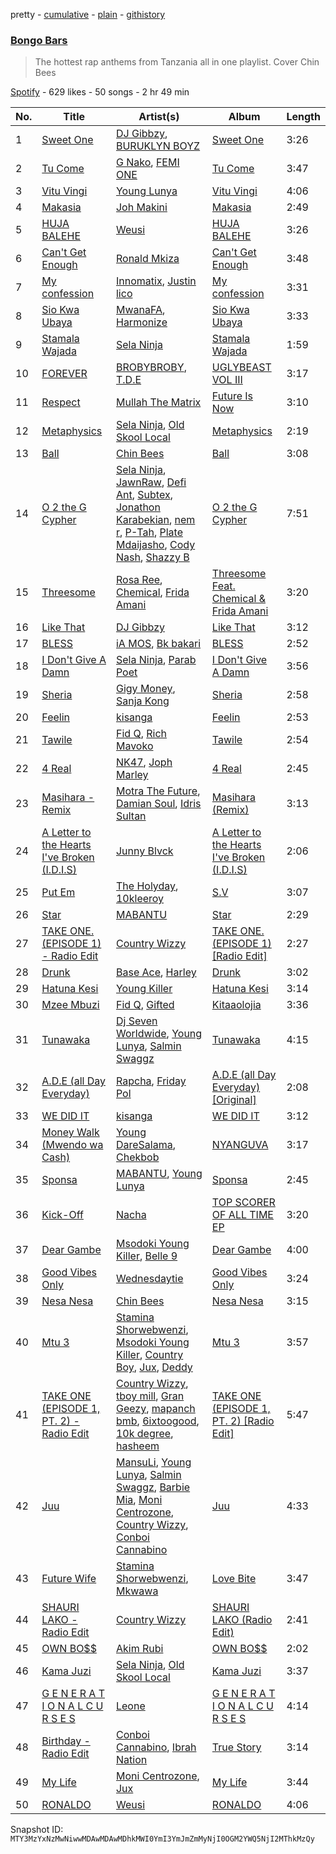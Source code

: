pretty - [cumulative](/playlists/cumulative/37i9dQZF1DX37qJrE9pjpT.md) - [plain](/playlists/plain/37i9dQZF1DX37qJrE9pjpT) - [githistory](https://github.githistory.xyz/mackorone/spotify-playlist-archive/blob/main/playlists/plain/37i9dQZF1DX37qJrE9pjpT)

### [Bongo Bars](https://open.spotify.com/playlist/37i9dQZF1DX37qJrE9pjpT)

> The hottest rap anthems from Tanzania all in one playlist\. Cover Chin Bees

[Spotify](https://open.spotify.com/user/spotify) - 629 likes - 50 songs - 2 hr 49 min

| No. | Title | Artist(s) | Album | Length |
|---|---|---|---|---|
| 1 | [Sweet One](https://open.spotify.com/track/4ykeDeK1VqRPrwhmhlSC4R) | [DJ Gibbzy](https://open.spotify.com/artist/4z7q6esJcWzVOjVZvP9ZtB), [BURUKLYN BOYZ](https://open.spotify.com/artist/00WWkvpiOhhZNlk2KTqYhX) | [Sweet One](https://open.spotify.com/album/0P9D6NdUurORu6Gk3w0fOW) | 3:26 |
| 2 | [Tu Come](https://open.spotify.com/track/0jOTg1Ic8NwzqMim1tEl7R) | [G Nako](https://open.spotify.com/artist/0ywwwX8jcXj6HW4l0xOzMC), [FEMI ONE](https://open.spotify.com/artist/1Kg4nxeTD9wP3082jp1nkH) | [Tu Come](https://open.spotify.com/album/1QAR3X1YbOlc4G6gtYtywJ) | 3:47 |
| 3 | [Vitu Vingi](https://open.spotify.com/track/30Mrl3Y5T64ZK1usuQhhZt) | [Young Lunya](https://open.spotify.com/artist/0xfpc94rTYCThCWDR5h3Ni) | [Vitu Vingi](https://open.spotify.com/album/09o8Ri7Y1ThTozxbeUpn6b) | 4:06 |
| 4 | [Makasia](https://open.spotify.com/track/5MFbesCGzh06gWihcMf1m3) | [Joh Makini](https://open.spotify.com/artist/7w3tP6LjdsurriXhgJ3Pt0) | [Makasia](https://open.spotify.com/album/0aqYnaWyJmbT2vBkUtO09c) | 2:49 |
| 5 | [HUJA BALEHE](https://open.spotify.com/track/0bhy8dg5uvuN3UpBqLfgpA) | [Weusi](https://open.spotify.com/artist/7eECTa41N0fSqdhZbIxcGK) | [HUJA BALEHE](https://open.spotify.com/album/0viy408sbHRu92XTCfDquZ) | 3:26 |
| 6 | [Can't Get Enough](https://open.spotify.com/track/21Jy2EJECcC8FQSKiiWmAJ) | [Ronald Mkiza](https://open.spotify.com/artist/1mMBeutte2NZsxeqoNXaL1) | [Can't Get Enough](https://open.spotify.com/album/6bVAm6VNpL3EsTjagnHNdR) | 3:48 |
| 7 | [My confession](https://open.spotify.com/track/2BGpZQQHGekYN2wvfFcxyL) | [Innomatix](https://open.spotify.com/artist/2N6seBgLo0Ec074O3v9NZB), [Justin lico](https://open.spotify.com/artist/130wK2o4WKZ5Jad06YoYzz) | [My confession](https://open.spotify.com/album/3Ko0dCltdrkx3tEfDCzNim) | 3:31 |
| 8 | [Sio Kwa Ubaya](https://open.spotify.com/track/3iu6HFPMKLWJpJqmhLzzih) | [MwanaFA](https://open.spotify.com/artist/7hHFTNIoDdt8C2whsOn3d3), [Harmonize](https://open.spotify.com/artist/1eCaedusgydlcn69blHOvL) | [Sio Kwa Ubaya](https://open.spotify.com/album/1iZQP1UhukZKFSHI0Mo2LY) | 3:33 |
| 9 | [Stamala Wajada](https://open.spotify.com/track/28kyKItAKiVLl9G1ljmT1e) | [Sela Ninja](https://open.spotify.com/artist/6iqemSjNOiy7P6OEsbGTUS) | [Stamala Wajada](https://open.spotify.com/album/2LmlYgcR3Hctbibrk0vMuD) | 1:59 |
| 10 | [FOREVER](https://open.spotify.com/track/1MCRjYXjDAR0KN8M53wEZF) | [BROBYBROBY](https://open.spotify.com/artist/25hmf6xsH7GsnqIQQ88659), [T.D.E](https://open.spotify.com/artist/1LTFfykgqONFKCudCp0YIo) | [UGLYBEAST VOL III](https://open.spotify.com/album/5WsySNQ6Uy09QpdEcA63SS) | 3:17 |
| 11 | [Respect](https://open.spotify.com/track/5CUGnryFUGZlgamALD3Byz) | [Mullah The Matrix](https://open.spotify.com/artist/5cJlgowzlwV94rbRcaYxmr) | [Future Is Now](https://open.spotify.com/album/5VaHyRaWNiuUBHsFuQWOSY) | 3:10 |
| 12 | [Metaphysics](https://open.spotify.com/track/1f5XEWL9QF3RGlnBQ2ZqwL) | [Sela Ninja](https://open.spotify.com/artist/6iqemSjNOiy7P6OEsbGTUS), [Old Skool Local](https://open.spotify.com/artist/43y0iNSEYUKnAXh1XdV23X) | [Metaphysics](https://open.spotify.com/album/5X38tXa491DTPdAug4cC9S) | 2:19 |
| 13 | [Ball](https://open.spotify.com/track/2LowbYxM2uUKTkIplQdHaS) | [Chin Bees](https://open.spotify.com/artist/4gIhwhkt6pLAUC8OQRoI6q) | [Ball](https://open.spotify.com/album/5vpj7obLVDfrGZb5xPYFfy) | 3:08 |
| 14 | [O 2 the G Cypher](https://open.spotify.com/track/1ib32aj9wikMcH5paMNp9E) | [Sela Ninja](https://open.spotify.com/artist/6iqemSjNOiy7P6OEsbGTUS), [JawnRaw](https://open.spotify.com/artist/4bNirV1zXi9h0JP1wew94Q), [Defi Ant](https://open.spotify.com/artist/3G2mWYGQY79nhOkiQH9oFf), [Subtex](https://open.spotify.com/artist/4DtFulxlK1vJEwMLtz1pp3), [Jonathon Karabekian](https://open.spotify.com/artist/5B6XbfiXyPPbXmV8Foy7Zn), [nem r](https://open.spotify.com/artist/4ctcls1emJuy0L5TGDJrM0), [P\-Tah](https://open.spotify.com/artist/7yk0XpTOwg0Dhxequ5EtlM), [Plate Mdaijasho](https://open.spotify.com/artist/6asRW7Z2SVFaj6SZw65xuW), [Cody Nash](https://open.spotify.com/artist/3CvzptNJ6jW1r2kZaGGIWl), [Shazzy B](https://open.spotify.com/artist/4hoMkkezRc78CVqSy8ESJX) | [O 2 the G Cypher](https://open.spotify.com/album/5UWkAkFSjlEDvMay2tBwUH) | 7:51 |
| 15 | [Threesome](https://open.spotify.com/track/7mzo7b3xVY0nWdQKOEIHNz) | [Rosa Ree](https://open.spotify.com/artist/1Rk6TiYYU9Rq5M5Kaqz2Vc), [Chemical](https://open.spotify.com/artist/6SrKsGuGB3I2DQG02GO4Va), [Frida Amani](https://open.spotify.com/artist/1yXUnk7QLJfBTnLIgkwimU) | [Threesome Feat\. Chemical & Frida Amani](https://open.spotify.com/album/6ZglJvIv5Mh9U1du5mbP16) | 3:20 |
| 16 | [Like That](https://open.spotify.com/track/77e741vkrVhgXSbfZvQx3L) | [DJ Gibbzy](https://open.spotify.com/artist/4z7q6esJcWzVOjVZvP9ZtB) | [Like That](https://open.spotify.com/album/3usAd7tI0dYP7KUH9s6wsL) | 3:12 |
| 17 | [BLESS](https://open.spotify.com/track/2VuA20x246Ayzil4Ng1NZ9) | [iA MOS](https://open.spotify.com/artist/5iQjkWJvUP5go0LNo8Wra0), [Bk bakari](https://open.spotify.com/artist/4VW3UT2XqmrRXlfxOmaZQL) | [BLESS](https://open.spotify.com/album/6POU9Kc9rWz3NU4KEnAddP) | 2:52 |
| 18 | [I Don't Give A Damn](https://open.spotify.com/track/4CswUHkWXUFGUKPVchrAXV) | [Sela Ninja](https://open.spotify.com/artist/6iqemSjNOiy7P6OEsbGTUS), [Parab Poet](https://open.spotify.com/artist/36jIqKFiAeX8FunGl8fn7D) | [I Don't Give A Damn](https://open.spotify.com/album/6oNhNQoA1vDnVmRhm211hp) | 3:56 |
| 19 | [Sheria](https://open.spotify.com/track/7L5iuyfHK4MWODhjCQEmby) | [Gigy Money](https://open.spotify.com/artist/5fFt6BSEyxfm9XOIWVpT9e), [Sanja Kong](https://open.spotify.com/artist/6ube8oX1y29fz6NiNwHlqD) | [Sheria](https://open.spotify.com/album/38m6hngM75WP607GjTp3k9) | 2:58 |
| 20 | [Feelin](https://open.spotify.com/track/4jRzr8vtAycrPT1FKUR4bq) | [kisanga](https://open.spotify.com/artist/4JjEDrm0ZHeunwcPLwwimR) | [Feelin](https://open.spotify.com/album/2AJ4eOhhY3hFRcUxVHSByN) | 2:53 |
| 21 | [Tawile](https://open.spotify.com/track/54X7kl16lgMzU0GAvlPkBg) | [Fid Q](https://open.spotify.com/artist/3C6NG0KFmmZlKkeg4DxDHK), [Rich Mavoko](https://open.spotify.com/artist/0KajUilOQQilNNtReM67Kp) | [Tawile](https://open.spotify.com/album/2euF3qZWpwHLVWbzbr6vl6) | 2:54 |
| 22 | [4 Real](https://open.spotify.com/track/6Iq0mQAWUiarSWYE8Y8cdz) | [NK47](https://open.spotify.com/artist/75xyADMe4oplwlMacVLFNW), [Joph Marley](https://open.spotify.com/artist/1RDY6kYUZyJFowZuXENV6d) | [4 Real](https://open.spotify.com/album/3HvGz07O5YErVdlljxTKja) | 2:45 |
| 23 | [Masihara \- Remix](https://open.spotify.com/track/7fUBvdVv2VwG1OoSRaNgnJ) | [Motra The Future](https://open.spotify.com/artist/56S51xHITyFmmguARxv6Au), [Damian Soul](https://open.spotify.com/artist/0itKzONcc1U3zReelqqGVE), [Idris Sultan](https://open.spotify.com/artist/6A4QxuZPm2yadJm8DAEMBj) | [Masihara \(Remix\)](https://open.spotify.com/album/78B68CTt9neYQq7Hc7T2vI) | 3:13 |
| 24 | [A Letter to the Hearts I've Broken \(I.D.I.S\)](https://open.spotify.com/track/3AdPEIX86yMRHHZovL2RaF) | [Junny Blvck](https://open.spotify.com/artist/3IySB7seMHNwldN3EClfLf) | [A Letter to the Hearts I've Broken \(I.D.I.S\)](https://open.spotify.com/album/4htLde7mzIjRmkxpIWT2y6) | 2:06 |
| 25 | [Put Em](https://open.spotify.com/track/6mb4OtLmnltkPkIMcyr3SB) | [The Holyday](https://open.spotify.com/artist/221TPEmJ1UUqZB6SQrx0PC), [10kleeroy](https://open.spotify.com/artist/2OSU31gPBXeqCgsq8K7T9k) | [S.V](https://open.spotify.com/album/3ntZ2rPZ93OhhYpc7DKULv) | 3:07 |
| 26 | [Star](https://open.spotify.com/track/3pX5cqNZHI30KtXoJk7l5T) | [MABANTU](https://open.spotify.com/artist/41d5wDbsNkjpFaRI7jUHl8) | [Star](https://open.spotify.com/album/0ghnUh0FnBB7Ffh7Mh3o65) | 2:29 |
| 27 | [TAKE ONE\. \(EPISODE 1\) \- Radio Edit](https://open.spotify.com/track/164OfQPxYLyw6REpeCN8SF) | [Country Wizzy](https://open.spotify.com/artist/3yhr2zfewkFrMS4MtHijYW) | [TAKE ONE\. \(EPISODE 1\) \[Radio Edit\]](https://open.spotify.com/album/1W0W5eCgAXD2JtrLlS2bnz) | 2:27 |
| 28 | [Drunk](https://open.spotify.com/track/4ce0jtsd45FzC16C6T1aBu) | [Base Ace](https://open.spotify.com/artist/6q8o2vR7Hi0ibQFpGRidsP), [Harley](https://open.spotify.com/artist/6NWw0BtjA7DhzIEJyY0dNm) | [Drunk](https://open.spotify.com/album/2y25NkbnqoJXRyGX60GxKd) | 3:02 |
| 29 | [Hatuna Kesi](https://open.spotify.com/track/19dPNBIshTozSYco9XvOc6) | [Young Killer](https://open.spotify.com/artist/33087Y6d4XZj4ZKaXlB6TW) | [Hatuna Kesi](https://open.spotify.com/album/4PcFiqKFwpzhAaTFI5OWRI) | 3:14 |
| 30 | [Mzee Mbuzi](https://open.spotify.com/track/6q3XDuxrOftN7gb5ONJTt8) | [Fid Q](https://open.spotify.com/artist/3C6NG0KFmmZlKkeg4DxDHK), [Gifted](https://open.spotify.com/artist/5LEjFMfFZMUHqxJYye0xKp) | [Kitaaolojia](https://open.spotify.com/album/1UK4Xl5OjQdJZsI52ZBewB) | 3:36 |
| 31 | [Tunawaka](https://open.spotify.com/track/5410D9GERkTOPJtAiw1hHH) | [Dj Seven Worldwide](https://open.spotify.com/artist/5L1DjIa8HLvXugMrY6vWzf), [Young Lunya](https://open.spotify.com/artist/0xfpc94rTYCThCWDR5h3Ni), [Salmin Swaggz](https://open.spotify.com/artist/29Bao5BzmXldCACxALuPcu) | [Tunawaka](https://open.spotify.com/album/2byooUcfvAqeyX6A25c4PX) | 4:15 |
| 32 | [A.D.E \(all Day Everyday\)](https://open.spotify.com/track/4Pcl4qhYuyeZlAPNZWyOCO) | [Rapcha](https://open.spotify.com/artist/3AaJQYhvfd09pcBKzNwEaa), [Friday Pol](https://open.spotify.com/artist/1TSnoYZzGetNAJPWdTkSvN) | [A.D.E \(all Day Everyday\) \[Original\]](https://open.spotify.com/album/2eqv6C4Q80GXzCbBBudgrV) | 2:08 |
| 33 | [WE DID IT](https://open.spotify.com/track/4r9aeLsfgxk2kTf5VwFVoc) | [kisanga](https://open.spotify.com/artist/4JjEDrm0ZHeunwcPLwwimR) | [WE DID IT](https://open.spotify.com/album/6zk5eFAcjdMz0dtnbbIkQi) | 3:12 |
| 34 | [Money Walk \(Mwendo wa Cash\)](https://open.spotify.com/track/4vRC79cET11g2h17CC7YiW) | [Young DareSalama](https://open.spotify.com/artist/1hHvFni1HRPiOrVCRXqO9t), [Chekbob](https://open.spotify.com/artist/2VCslciNsD6Uh7Ff8srpDE) | [NYANGUVA](https://open.spotify.com/album/4seKv6V2ceEzYfTvitpgcL) | 3:17 |
| 35 | [Sponsa](https://open.spotify.com/track/1H85hkPWoVJVp9MZyOowUA) | [MABANTU](https://open.spotify.com/artist/41d5wDbsNkjpFaRI7jUHl8), [Young Lunya](https://open.spotify.com/artist/0xfpc94rTYCThCWDR5h3Ni) | [Sponsa](https://open.spotify.com/album/0jxDFi4yennWvYM9q6DDqR) | 2:45 |
| 36 | [Kick\-Off](https://open.spotify.com/track/4TEIGXuCB5mCJgVUxgcDXe) | [Nacha](https://open.spotify.com/artist/6y4QyXMrMWdhgSFY2JMbXt) | [TOP SCORER OF ALL TIME EP](https://open.spotify.com/album/1Dh42XiejQ9Vvo6YdedWfA) | 3:20 |
| 37 | [Dear Gambe](https://open.spotify.com/track/2i37M0jQYvAZNvId6tZU30) | [Msodoki Young Killer](https://open.spotify.com/artist/0EfQfdKNPm4U50wNWTMqtU), [Belle 9](https://open.spotify.com/artist/0b7i9eSFo4LpOALg7LKExh) | [Dear Gambe](https://open.spotify.com/album/4cOVoj2vxhLViRWFhA5XUm) | 4:00 |
| 38 | [Good Vibes Only](https://open.spotify.com/track/767sgj41tpoJkOjfbCer1W) | [Wednesdaytie](https://open.spotify.com/artist/46OoU9zEjI0CbVpQYozPYK) | [Good Vibes Only](https://open.spotify.com/album/0sCoGzxZQ9UgxPj2r0f0IO) | 3:24 |
| 39 | [Nesa Nesa](https://open.spotify.com/track/1lAx9q2mKqMHBUqQoSm5l0) | [Chin Bees](https://open.spotify.com/artist/4gIhwhkt6pLAUC8OQRoI6q) | [Nesa Nesa](https://open.spotify.com/album/0XeudDQ4NkZPijFWCVEybP) | 3:15 |
| 40 | [Mtu 3](https://open.spotify.com/track/3g5ds74Gys0JaS4H9dUDy7) | [Stamina Shorwebwenzi](https://open.spotify.com/artist/7vGp5tmuvQ5ku1Fh6d1UsV), [Msodoki Young Killer](https://open.spotify.com/artist/0EfQfdKNPm4U50wNWTMqtU), [Country Boy](https://open.spotify.com/artist/2B8lcnDq5CtcmbyJuDdFGo), [Jux](https://open.spotify.com/artist/2ZLAPSgdMTOcovno5mGBZW), [Deddy](https://open.spotify.com/artist/1lTzX8vs4WnImr494EP8Pm) | [Mtu 3](https://open.spotify.com/album/43tG9iELXEZWUwgKZWTfs9) | 3:57 |
| 41 | [TAKE ONE \(EPISODE 1, PT\. 2\) \- Radio Edit](https://open.spotify.com/track/49TWj4UjkgwzsZ2aklaf4r) | [Country Wizzy](https://open.spotify.com/artist/3yhr2zfewkFrMS4MtHijYW), [tboy mill](https://open.spotify.com/artist/33B36b8EakZMZymt6exgKJ), [Gran Geezy](https://open.spotify.com/artist/6qrKDGfjAaEOGDQpd1HGYW), [mapanch bmb](https://open.spotify.com/artist/0tII1jyAtYaFcW8s6jwRXf), [6ixtoogood](https://open.spotify.com/artist/6CsVa1SWq4HE7VUZ6iVt0h), [10k degree](https://open.spotify.com/artist/1a8EpOfRG4Z7lsZhTqoZzE), [hasheem](https://open.spotify.com/artist/3PnhTnRoracEcdi4mntPDl) | [TAKE ONE \(EPISODE 1, PT\. 2\) \[Radio Edit\]](https://open.spotify.com/album/5H6JC4CL2W3rPd5k1FW9b3) | 5:47 |
| 42 | [Juu](https://open.spotify.com/track/30xdZTHmeJdy96L6WdI5Sq) | [MansuLi](https://open.spotify.com/artist/6VOOF46Lijbw5bWBQqy8x5), [Young Lunya](https://open.spotify.com/artist/0xfpc94rTYCThCWDR5h3Ni), [Salmin Swaggz](https://open.spotify.com/artist/29Bao5BzmXldCACxALuPcu), [Barbie Mia](https://open.spotify.com/artist/2F2GHfpKevoKxEC4jkXISU), [Moni Centrozone](https://open.spotify.com/artist/4GLSJqWjO11YaQXWJmWisl), [Country Wizzy](https://open.spotify.com/artist/3yhr2zfewkFrMS4MtHijYW), [Conboi Cannabino](https://open.spotify.com/artist/10D7HPh6me5e5O1JmwHRsh) | [Juu](https://open.spotify.com/album/0DsM8PuiTltnwfV2LDh7dV) | 4:33 |
| 43 | [Future Wife](https://open.spotify.com/track/1Yq6tM4AzDJKcUC1ziv9O8) | [Stamina Shorwebwenzi](https://open.spotify.com/artist/7vGp5tmuvQ5ku1Fh6d1UsV), [Mkwawa](https://open.spotify.com/artist/4RIy8pk0S2X84NZGn3Kgcc) | [Love Bite](https://open.spotify.com/album/2LFuHTgXhM3IQrX7BbN9uj) | 3:47 |
| 44 | [SHAURI LAKO \- Radio Edit](https://open.spotify.com/track/11OhC18RWi1Dv6ZYvQS8qb) | [Country Wizzy](https://open.spotify.com/artist/3yhr2zfewkFrMS4MtHijYW) | [SHAURI LAKO \(Radio Edit\)](https://open.spotify.com/album/7AfNjdsyrqIYiBNhzN6NPp) | 2:41 |
| 45 | [OWN BO$$](https://open.spotify.com/track/67oXagPoTbm4XivSJ17MIx) | [Akim Rubi](https://open.spotify.com/artist/2jUNGiVgRjY50lUHQFxWQ8) | [OWN BO$$](https://open.spotify.com/album/6szXz3RCn2BkNhL9C02Fme) | 2:02 |
| 46 | [Kama Juzi](https://open.spotify.com/track/1OokFjg7JSECGHoQJDxYAh) | [Sela Ninja](https://open.spotify.com/artist/6iqemSjNOiy7P6OEsbGTUS), [Old Skool Local](https://open.spotify.com/artist/43y0iNSEYUKnAXh1XdV23X) | [Kama Juzi](https://open.spotify.com/album/3X00CVKm7RcR6UKohKgtfU) | 3:37 |
| 47 | [G E N E R A T I O N A L C U R S E S](https://open.spotify.com/track/023cszAO7MmPwBU5u3uNfJ) | [Leone](https://open.spotify.com/artist/4Y2tMbo5x9mEaRYSHyiuwP) | [G E N E R A T I O N A L C U R S E S](https://open.spotify.com/album/3dILSTrmz8JZDMXltQGYqS) | 4:14 |
| 48 | [Birthday \- Radio Edit](https://open.spotify.com/track/0xBZyqY4wBWEXyj9iC5lXI) | [Conboi Cannabino](https://open.spotify.com/artist/10D7HPh6me5e5O1JmwHRsh), [Ibrah Nation](https://open.spotify.com/artist/6Y3OSLT5LyIKJM5cGsV0Gq) | [True Story](https://open.spotify.com/album/1wWKlSTmgntpXq6NCRvxs5) | 3:14 |
| 49 | [My Life](https://open.spotify.com/track/6qFBaQwUOkyPi4QeFls77X) | [Moni Centrozone](https://open.spotify.com/artist/4J9pax1Vo3sb2nhlA1B5wZ), [Jux](https://open.spotify.com/artist/2ZLAPSgdMTOcovno5mGBZW) | [My Life](https://open.spotify.com/album/3TnjNHYeqU1UyYm4MYaToM) | 3:44 |
| 50 | [RONALDO](https://open.spotify.com/track/5ToRj9d8fINrXGGKZOT42q) | [Weusi](https://open.spotify.com/artist/7eECTa41N0fSqdhZbIxcGK) | [RONALDO](https://open.spotify.com/album/42Xy57VNRaKM9ycuz8ByCU) | 4:06 |

Snapshot ID: `MTY3MzYxNzMwNiwwMDAwMDAwMDhkMWI0YmI3YmJmZmMyNjI0OGM2YWQ5NjI2MThkMzQy`

